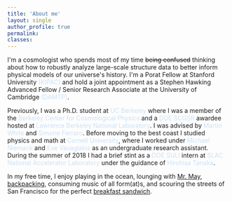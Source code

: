 ```yaml
---
title: 'About me'
layout: single
author_profile: true
permalink:
classes: 
---
```


I'm a cosmologist who spends most of my time ~~being confused~~ thinking about how to robustly analyze large-scale structure data to better inform physical models of our universe's history. 
I'm a Porat Fellow at Stanford University <a href="https://kipac.stanford.edu/" style="color: #cbe0f5; text-decoration: none">(KIPAC)</a> and hold a joint appointment as a Stephen Hawking Advanced Fellow / Senior Research Associate at the University of Cambridge <a href="https://www.damtp.cam.ac.uk/" style="color: #cbe0f5; text-decoration: none">(DAMTP)</a>.

Previously, I was a Ph.D. student at <a href="https://www.berkeley.edu/" style="color: #cbe0f5; text-decoration: none">UC Berkeley</a> where I was a member of the <a href="https://bccp.berkeley.edu/people/" style="color: #cbe0f5; text-decoration: none">Berkeley Center for Cosmological Physics</a> and a <a href="https://science.osti.gov/wdts/scgsr" style="color: #cbe0f5; text-decoration: none">DOE SCGSR</a> awardee hosted at <a href="https://www.lbl.gov/" style="color: #cbe0f5; text-decoration: none">Lawrence Berkeley National Laboratory</a>. 
I was advised by <a href="https://w.astro.berkeley.edu/~mwhite/" style="color: #cbe0f5; text-decoration: none">Martin White</a> and <a href="https://sferraro.lbl.gov/" style="color: #cbe0f5; text-decoration: none">Simone Ferraro</a>.
Before moving to the best coast I studied physics and math at <a href="https://www.cornell.edu/" style="color: #cbe0f5; text-decoration: none">Cornell University</a>, where I worked under <a href="https://www.classe.cornell.edu/~mdn49/" style="color: #cbe0f5; text-decoration: none">Michael Niemack</a> and <a href="https://evevavagiakis.com/" style="color: #cbe0f5; text-decoration: none">Eve Vavagiakis</a> as an undergraduate research assistant. 
During the summer of 2018 I had a brief stint as a <a href="https://science.osti.gov/wdts/suli" style="color: #cbe0f5; text-decoration: none">DOE SULI</a> intern at <a href="https://www6.slac.stanford.edu/" style="color: #cbe0f5; text-decoration: none">SLAC National Accelerator Laboratory</a> under the guidance of <a href="https://profiles.stanford.edu/hirohisa-tanaka" style="color: #cbe0f5; text-decoration: none">Hirohisa Tanaka</a>. 

In my free time, I enjoy playing in the ocean, lounging with <a href="#" class="popup-trigger" data-target="modal-mrmay">Mr. May</a>, <a href="#" class="popup-trigger" data-target="modal-backpacking">backpacking</a>, consuming music of all form(at)s, and scouring the streets of San Francisco for the perfect <a href="#" class="popup-trigger" data-target="modal-sammy">breakfast sandwich</a>.
